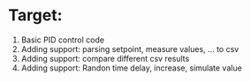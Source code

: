 # Target:
1. Basic PID control code
2. Adding support: parsing setpoint, measure values, ... to csv
3. Adding support: compare different csv results
4. Adding support: Randon time delay, increase, simulate value


